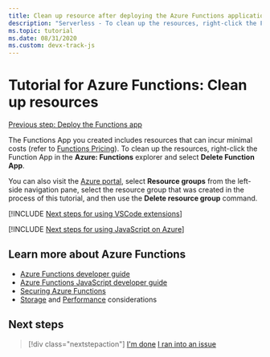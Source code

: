 ```yaml
---
title: Clean up resource after deploying the Azure Functions application
description: "Serverless - To clean up the resources, right-click the Function App in the Azure: Functions explorer and select Delete Function App."
ms.topic: tutorial
ms.date: 08/31/2020
ms.custom: devx-track-js
---
```


# Tutorial for Azure Functions: Clean up resources

[Previous step: Deploy the Functions app](tutorial-vscode-serverless-node-04.md)

The Functions App you created includes resources that can incur minimal costs (refer to [Functions Pricing](https://azure.microsoft.com/pricing/details/functions/)). To clean up the resources, right-click the Function App in the **Azure: Functions** explorer and select **Delete Function App**.

You can also visit the [Azure portal](https://portal.azure.com), select **Resource groups** from the left-side navigation pane, select the resource group that was created in the process of this tutorial, and then use the **Delete resource group** command.

[!INCLUDE [Next steps for using VSCode extensions](includes/tutorial-next-steps-vscode-extensions.md)]

[!INCLUDE [Next steps for using JavaScript on Azure](includes/tutorial-next-steps-js-azure.md)]

## Learn more about Azure Functions

* [Azure Functions developer guide](/azure/azure-functions/functions-reference)
* [Azure Functions JavaScript developer guide](/azure/azure-functions/functions-reference-node)
* [Securing Azure Functions](/azure/azure-functions/security-concepts)
* [Storage](/azure/azure-functions/storage-considerations) and [Performance](/azure/azure-functions/functions-best-practices) considerations

## Next steps

> [!div class="nextstepaction"]
> [I'm done](./how-to/develop-serverless-apps.md) [I ran into an issue](https://www.research.net/r/PWZWZ52?tutorial=node-deployment-azurefunctions&step=clean-up-resources)